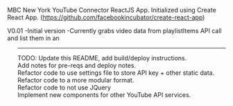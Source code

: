 MBC New York YouTube Connector ReactJS App.
Initialized using Create React App. (https://github.com/facebookincubator/create-react-app)

V0.01
-Initial version
-Currently grabs video data from playlistItems API call and list them in an <ul>

---

TODO:
Update this README, add build/deploy instructions.<br>
Add notes for pre-reqs and deploy notes.<br>
Refactor code to use settings file to store API key + other static data.<br>
Refactor code to a more modular format.<br>
Refactor code to not use JQuery<br>
Implement new components for other YouTube API services.<br>